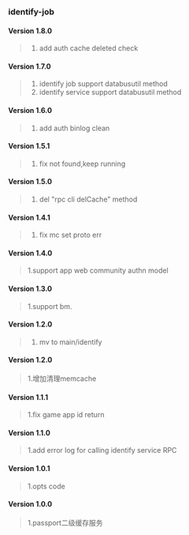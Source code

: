 ### identify-job

#### Version 1.8.0
> 1. add auth cache deleted check

#### Version 1.7.0
> 1. identify job support databusutil method
> 2. identify service support databusutil method

#### Version 1.6.0
> 1. add auth binlog clean

#### Version 1.5.1
> 1. fix not found,keep running

#### Version 1.5.0
> 1. del "rpc cli delCache" method

#### Version 1.4.1
> 1. fix mc set proto err

#### Version 1.4.0
> 1.support app web community authn model

#### Version 1.3.0
> 1.support bm.

#### Version 1.2.0
>1. mv to main/identify

#### Version 1.2.0
> 1.增加清理memcache

#### Version 1.1.1
> 1.fix game app id return

#### Version 1.1.0
> 1.add error log for calling identify service RPC

#### Version 1.0.1
> 1.opts code

#### Version 1.0.0
> 1.passport二级缓存服务
